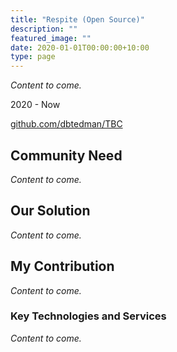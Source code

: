 ```yaml
---
title: "Respite (Open Source)"
description: ""
featured_image: ""
date: 2020-01-01T00:00:00+10:00
type: page
---
```


_Content to come._

2020 - Now

[github.com/dbtedman/TBC](https://github.com/dbtedman/TBC)

## Community Need

_Content to come._

## Our Solution

_Content to come._

## My Contribution

_Content to come._

### Key Technologies and Services

_Content to come._

